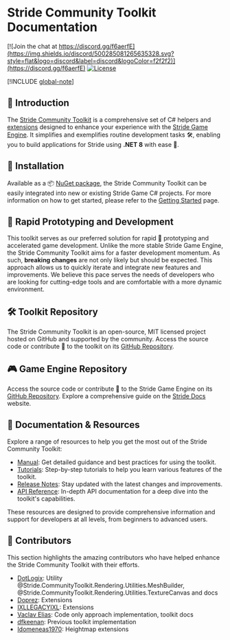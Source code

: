 # Stride Community Toolkit Documentation

[![Join the chat at https://discord.gg/f6aerfE](https://img.shields.io/discord/500285081265635328.svg?style=flat&logo=discord&label=discord&logoColor=f2f2f2)](https://discord.gg/f6aerfE)
[![License](https://img.shields.io/badge/license-MIT-blue)](https://github.com/stride3d/stride/blob/master/LICENSE.md)

[!INCLUDE [global-note](includes/global-note.md)]

## 👋 Introduction

The [Stride Community Toolkit](https://github.com/stride3d/stride-community-toolkit) is a comprehensive set of C# helpers and [extensions](manual/entity-extensions/index.md) designed to enhance your experience with the [Stride Game Engine](https://www.stride3d.net/). It simplifies and exemplifies routine development tasks 🛠️, enabling you to build applications for Stride using **.NET 8** with ease 🎉.

## 🔧 Installation

Available as a 📦 [NuGet package](https://www.nuget.org/packages/Stride.CommunityToolkit), the Stride Community Toolkit can be easily integrated into new or existing Stride Game C# projects. For more information on how to get started, please refer to the [Getting Started](manual/getting-started.md) page.

## 🚀 Rapid Prototyping and Development

This toolkit serves as our preferred solution for rapid 🏃 prototyping and accelerated game development. Unlike the more stable Stride Game Engine, the Stride Community Toolkit aims for a faster development momentum. As such, **breaking changes** are not only likely but should be expected. This approach allows us to quickly iterate and integrate new features and improvements. We believe this pace serves the needs of developers who are looking for cutting-edge tools and are comfortable with a more dynamic environment.

## 🛠️ Toolkit Repository

The Stride Community Toolkit is an open-source, MIT licensed project hosted on GitHub and supported by the community. Access the source code or contribute 🤝 to the toolkit on its [GitHub Repository](https://github.com/stride3d/stride-community-toolkit).

## 🎮 Game Engine Repository

Access the source code or contribute 🤝 to the Stride Game Engine on its [GitHub Repository](https://github.com/stride3d/stride). Explore a comprehensive guide on the [Stride Docs](https://doc.stride3d.net/) website.

## 📃 Documentation & Resources

Explore a range of resources to help you get the most out of the Stride Community Toolkit:

- [Manual](manual/index.md): Get detailed guidance and best practices for using the toolkit.
- [Tutorials](tutorials/index.md): Step-by-step tutorials to help you learn various features of the toolkit.
- [Release Notes](release-notes/index.md): Stay updated with the latest changes and improvements.
- [API Reference](api/index.md): In-depth API documentation for a deep dive into the toolkit's capabilities.

These resources are designed to provide comprehensive information and support for developers at all levels, from beginners to advanced users.

## 👥 Contributors

This section highlights the amazing contributors who have helped enhance the Stride Community Toolkit with their efforts.

- [DotLogix](https://github.com/dotlogix): Utility @Stride.CommunityToolkit.Rendering.Utilities.MeshBuilder, @Stride.CommunityToolkit.Rendering.Utilities.TextureCanvas and docs
- [Doprez](https://github.com/Doprez): Extensions
- [IXLLEGACYIXL](https://github.com/IXLLEGACYIXL): Extensions
- [Vaclav Elias](https://github.com/VaclavElias): Code only approach implementation, toolkit docs
- [dfkeenan](https://github.com/dfkeenan): Previous toolkit implementation
- [Idomeneas1970](https://github.com/Idomeneas1970): Heightmap extensions
